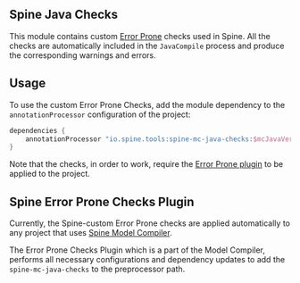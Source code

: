 ## Spine Java Checks
This module contains custom [Error Prone](https://github.com/google/error-prone) checks used in 
Spine. All the checks are automatically included in the `JavaCompile` process and produce the 
corresponding warnings and errors.

## Usage
To use the custom Error Prone Checks, add the module dependency to the `annotationProcessor` 
configuration of the project:

```groovy
dependencies {
    annotationProcessor "io.spine.tools:spine-mc-java-checks:$mcJavaVersion"
}
```

Note that the checks, in order to work, require the 
[Error Prone plugin](https://plugins.gradle.org/plugin/net.ltgt.errorprone) to be applied to the 
project.

## Spine Error Prone Checks Plugin
Currently, the Spine-custom Error Prone checks are applied automatically to any project that uses 
[Spine Model Compiler](../mc-java).

 The Error Prone Checks Plugin which is a part of the Model Compiler, performs all necessary 
 configurations and dependency updates to add the `spine-mc-java-checks` to the preprocessor 
 path.
